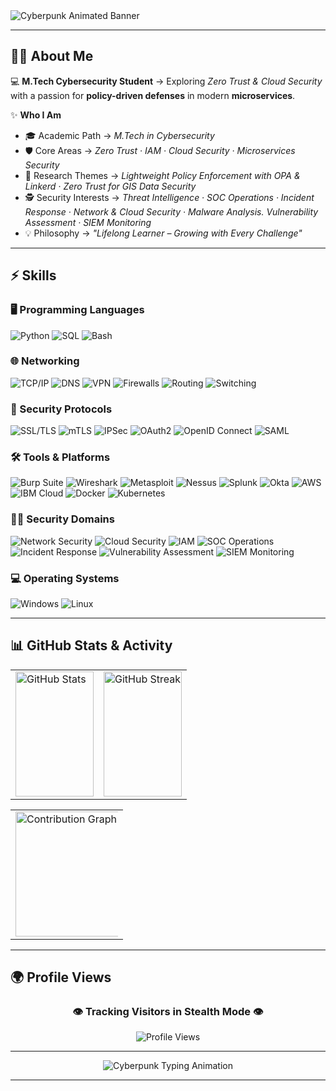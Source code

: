 <!-- 🌐 Cybersecurity Profile Header -->
<img src="https://capsule-render.vercel.app/api?type=waving&color=gradient&height=220&section=header&text=M.Tech%20Cybersecurity%20Student&fontSize=55&fontColor=ffffff&animation=blinking&fontAlignY=35" alt="Cyberpunk Animated Banner">

---

## 👨‍🚀 About Me  

💻 **M.Tech Cybersecurity Student** → Exploring *Zero Trust & Cloud Security* with a passion for **policy-driven defenses** in modern **microservices**.  

✨ **Who I Am**  
- 🎓 Academic Path → *M.Tech in Cybersecurity*  
- 🛡️ Core Areas → *Zero Trust · IAM · Cloud Security · Microservices Security*  
- 🔬 Research Themes → *Lightweight Policy Enforcement with OPA & Linkerd* · *Zero Trust for GIS Data Security*  
- 🕵️ Security Interests → *Threat Intelligence · SOC Operations · Incident Response · Network & Cloud Security · Malware Analysis. Vulnerability Assessment · SIEM Monitoring*  
- 💡 Philosophy → *"Lifelong Learner – Growing with Every Challenge"*  

---

## ⚡ Skills  

### 🖥️ Programming Languages  
<p align="left">
  <img src="https://img.shields.io/badge/Python-8A2BE2?style=for-the-badge&logo=python&logoColor=white" alt="Python"/>
  <img src="https://img.shields.io/badge/SQL-FF00FF?style=for-the-badge&logo=postgresql&logoColor=white" alt="SQL"/>
  <img src="https://img.shields.io/badge/Bash-32CD32?style=for-the-badge&logo=gnu-bash&logoColor=black" alt="Bash"/>
</p>

### 🌐 Networking  
<p align="left">
  <img src="https://img.shields.io/badge/TCP%2FIP-FF4500?style=for-the-badge&logo=cisco&logoColor=white" alt="TCP/IP"/>
  <img src="https://img.shields.io/badge/DNS-00BFFF?style=for-the-badge&logo=cloudflare&logoColor=white" alt="DNS"/>
  <img src="https://img.shields.io/badge/VPN-32CD32?style=for-the-badge&logo=protonvpn&logoColor=black" alt="VPN"/>
  <img src="https://img.shields.io/badge/Firewalls-FF1493?style=for-the-badge&logo=palo-alto-networks&logoColor=white" alt="Firewalls"/>
  <img src="https://img.shields.io/badge/Routing-9932CC?style=for-the-badge&logo=cisco&logoColor=white" alt="Routing"/>
  <img src="https://img.shields.io/badge/Switching-1E90FF?style=for-the-badge&logo=junipernetworks&logoColor=white" alt="Switching"/>
</p>

### 🔑 Security Protocols  
<p align="left">
  <img src="https://img.shields.io/badge/SSL%2FTLS-9400D3?style=for-the-badge&logo=letsencrypt&logoColor=white" alt="SSL/TLS"/>
  <img src="https://img.shields.io/badge/mTLS-FF00FF?style=for-the-badge&logo=letsencrypt&logoColor=white" alt="mTLS"/>
  <img src="https://img.shields.io/badge/IPSec-00CED1?style=for-the-badge&logo=fortinet&logoColor=black" alt="IPSec"/>
  <img src="https://img.shields.io/badge/OAuth2-FF8C00?style=for-the-badge&logo=oauth&logoColor=white" alt="OAuth2"/>
  <img src="https://img.shields.io/badge/OpenID%20Connect-32CD32?style=for-the-badge&logo=openid&logoColor=black" alt="OpenID Connect"/>
  <img src="https://img.shields.io/badge/SAML-FF69B4?style=for-the-badge&logo=atlassian&logoColor=white" alt="SAML"/>
</p>

### 🛠️ Tools & Platforms  
<p align="left">
  <img src="https://img.shields.io/badge/Burp%20Suite-FF6C37?style=for-the-badge&logo=burp-suite&logoColor=white" alt="Burp Suite"/>
  <img src="https://img.shields.io/badge/Wireshark-00CED1?style=for-the-badge&logo=wireshark&logoColor=white" alt="Wireshark"/>
  <img src="https://img.shields.io/badge/Metasploit-8A2BE2?style=for-the-badge&logo=metasploit&logoColor=white" alt="Metasploit"/>
  <img src="https://img.shields.io/badge/Nessus-00ADEF?style=for-the-badge&logo=tenable&logoColor=white" alt="Nessus"/>
  <img src="https://img.shields.io/badge/Splunk-FF00FF?style=for-the-badge&logo=splunk&logoColor=white" alt="Splunk"/>
  <img src="https://img.shields.io/badge/Okta-1E90FF?style=for-the-badge&logo=okta&logoColor=white" alt="Okta"/>
  <img src="https://img.shields.io/badge/AWS-FF9900?style=for-the-badge&logo=amazonaws&logoColor=white" alt="AWS"/>
  <img src="https://img.shields.io/badge/IBM%20Cloud-6A5ACD?style=for-the-badge&logo=ibmcloud&logoColor=white" alt="IBM Cloud"/>
  <img src="https://img.shields.io/badge/Docker-2496ED?style=for-the-badge&logo=docker&logoColor=white" alt="Docker"/>
  <img src="https://img.shields.io/badge/Kubernetes-326CE5?style=for-the-badge&logo=kubernetes&logoColor=white" alt="Kubernetes"/>
</p>

### 🏴‍☠️ Security Domains  
<p align="left">
  <img src="https://img.shields.io/badge/Network%20Security-8A2BE2?style=for-the-badge&logo=cisco&logoColor=white" alt="Network Security"/>
  <img src="https://img.shields.io/badge/Cloud%20Security-00BFFF?style=for-the-badge&logo=googlecloud&logoColor=white" alt="Cloud Security"/>
  <img src="https://img.shields.io/badge/IAM-FF4500?style=for-the-badge&logo=auth0&logoColor=white" alt="IAM"/>
  <img src="https://img.shields.io/badge/SOC%20Operations-2F4F4F?style=for-the-badge&logo=siemens&logoColor=white" alt="SOC Operations"/>
  <img src="https://img.shields.io/badge/Incident%20Response-FF0000?style=for-the-badge&logo=datadog&logoColor=white" alt="Incident Response"/>
  <img src="https://img.shields.io/badge/Vulnerability%20Assessment-FFD700?style=for-the-badge&logo=qualys&logoColor=black" alt="Vulnerability Assessment"/>
  <img src="https://img.shields.io/badge/SIEM%20Monitoring-39FF14?style=for-the-badge&logo=splunk&logoColor=black" alt="SIEM Monitoring"/>
</p>

### 💻 Operating Systems  
<p align="left">
  <img src="https://img.shields.io/badge/Windows-0078D6?style=for-the-badge&logo=windows&logoColor=white" alt="Windows"/>
  <img src="https://img.shields.io/badge/Linux-32CD32?style=for-the-badge&logo=linux&logoColor=black" alt="Linux"/>
</p>

---


## 📊 GitHub Stats & Activity  

<!-- Row 1: Stats + Streak -->
<table align="center" width="100%">
  <tr>
    <td width="50%">
      <img 
        src="https://github-readme-stats.vercel.app/api?username=Karthikeyan1202&show_icons=true&theme=dark&bg_color=000000,001100,002200&title_color=39FF14&icon_color=39FF14&text_color=9AFF9A&v=1" 
        alt="GitHub Stats" 
        width="100%" 
        height="200" 
      />
    </td>
    <td width="50%">
      <img 
        src="https://streak-stats.demolab.com?user=Karthikeyan1202&theme=dark&background=000000&ring=39FF14&fire=39FF14&currStreakLabel=39FF14&hide_border=false&v=1" 
        alt="GitHub Streak" 
        width="100%" 
        height="200" 
      />
    </td>
  </tr>
</table>

<!-- Row 2: Contribution Graph (same width as above row) -->
<table align="center" width="100%">
  <tr>
    <td colspan="2">
      <img 
        src="https://github-readme-activity-graph.vercel.app/graph?username=Karthikeyan1202&bg_color=000000&color=39FF14&line=00FF41&point=9AFF9A&area=true&hide_border=false&v=1" 
        alt="Contribution Graph" 
        width="200%" 
        height="200" 
      />
    </td>
  </tr>
</table>

---

## 🌍 Profile Views  

<h3 align="center">👁️ Tracking Visitors in Stealth Mode 👁️</h3>  

<p align="center">
  <img src="https://komarev.com/ghpvc/?username=Karthikeyan1202&label=Visitors&color=FF00FF&style=for-the-badge" alt="Profile Views"/>
</p>

---

<p align="center">
  <!-- Typing animation - use Vercel mirror (not Heroku) -->
  <img src="https://readme-typing-svg.vercel.app?font=Fira+Code&size=23&duration=4000&pause=800&color=39FF14&center=true&vCenter=true&width=850&lines=Initializing+Defense+Protocols...;Deploying+Zero+Trust+Policies...;Monitoring+SQLi+%2C+XSS+%2C+Command+Injection...;⚠️+Access+Denied+%7C+Unauthorized+Requests+Blocked...;Cybersecurity+is+not+an+option+%7C+it's+a+mission+%F0%9F%9A%80" alt="Cyberpunk Typing Animation" />
</p>

---


